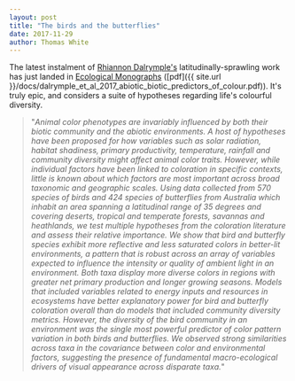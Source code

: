 ```yaml
---
layout: post
title: "The birds and the butterflies"
date: 2017-11-29
author: Thomas White
---
```


The latest instalment of [Rhiannon Dalrymple's](http://rhiannondalrymple.wixsite.com/rhiannondalrymple) latitudinally-sprawling work has just landed in [Ecological Monographs](http://dx.doi.org/10.1002/ecm.1287) ([pdf]({{ site.url }}/docs/dalrymple_et_al_2017_abiotic_biotic_predictors_of_colour.pdf)). It's truly epic, and considers a suite of hypotheses regarding life's colourful diversity.

>"_Animal color phenotypes are invariably influenced by both their biotic community and the abiotic environments. A host of hypotheses have been proposed for how variables such as solar radiation, habitat shadiness, primary productivity, temperature, rainfall and community diversity might affect animal color traits. However, while individual factors have been linked to coloration in specific contexts, little is known about which factors are most important across broad taxonomic and geographic scales. Using data collected from 570 species of birds and 424 species of butterflies from Australia which inhabit an area spanning a latitudinal range of 35 degrees and covering deserts, tropical and temperate forests, savannas and heathlands, we test multiple hypotheses from the coloration literature and assess their relative importance. We show that bird and butterfly species exhibit more reflective and less saturated colors in better-lit environments, a pattern that is robust across an array of variables expected to influence the intensity or quality of ambient light in an environment. Both taxa display more diverse colors in regions with greater net primary production and longer growing seasons. Models that included variables related to energy inputs and resources in ecosystems have better explanatory power for bird and butterfly coloration overall than do models that included community diversity metrics. However, the diversity of the bird community in an environment was the single most powerful predictor of color pattern variation in both birds and butterflies. We observed strong similarities across taxa in the covariance between color and environmental factors, suggesting the presence of fundamental macro-ecological drivers of visual appearance across disparate taxa._"